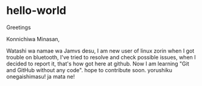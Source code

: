 # hello-world

Greetings

Konnichiwa Minasan,

Watashi wa namae wa Jamvs desu, I am new user of linux zorin when I got trouble on bluetooth, I've tried to resolve and check possible issues, when I decided to report it, that's how got here at github. Now I am learning  "Git and GitHub without any code". hope to contribute soon. yorushiku onegaishimasu! ja mata ne!
